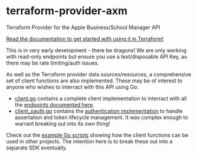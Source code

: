 # terraform-provider-axm
Terraform Provider for the Apple Business/School Manager API

[Read the documentation to get started with using it in Terraform!](https://registry.terraform.io/providers/neilmartin83/axm/latest/docs)

This is in very early development - there be dragons! We are only working with read-only endpoints but ensure you use a test/disposable API Key, as there may be rate limiting/auth issues.

As well as the Terraform provider data sources/resources, a comprehensive set of client functions are also implemented. These may be of interest to anyone who wishes to interract with this API using Go:

* [client.go](internal/provider/client.go) contains a complete client implementation to interract with all the [endpoints documented here](https://developer.apple.com/documentation/apple-school-and-business-manager-api).
* [client_oauth.go](internal/provider/client_oauth.go) contains the [authentication implementation](https://developer.apple.com/documentation/apple-school-and-business-manager-api/implementing-oauth-for-the-apple-school-and-business-manager-api) to handle assertation and token lifecycle management. It was complex enough to warrant breaking out into its own thing!

Check out the [example Go scripts](examples/client) showing how the client functions can be used in other projects. The intention here is to break these out into a separate SDK eventually.
